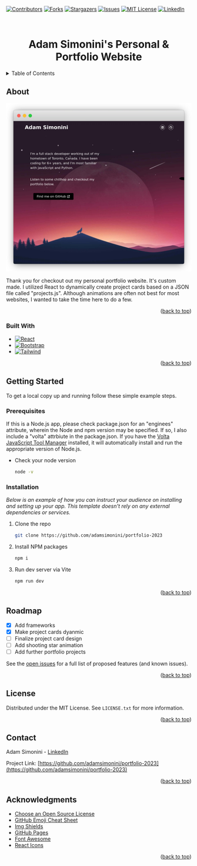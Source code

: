 <!-- Improved compatibility of back to top link: See: https://github.com/othneildrew/Best-README-Template/pull/73 -->

<a name="readme-top"></a>

<!-- PROJECT SHIELDS -->
<!--
*** I'm using markdown "reference style" links for readability.
*** Reference links are enclosed in brackets [ ] instead of parentheses ( ).
*** See the bottom of this document for the declaration of the reference variables
*** for contributors-url, forks-url, etc. This is an optional, concise syntax you may use.
*** https://www.markdownguide.org/basic-syntax/#reference-style-links
-->

[![Contributors][contributors-shield]][contributors-url]
[![Forks][forks-shield]][forks-url]
[![Stargazers][stars-shield]][stars-url]
[![Issues][issues-shield]][issues-url]
[![MIT License][license-shield]][license-url]
[![LinkedIn][linkedin-shield]][linkedin-url]

<!-- PROJECT LOGO -->
<div id="readme-top"></div>
<br />
<div align="center">
  <h1 align="center">Adam Simonini's Personal & Portfolio Website</h1>
</div>

<!-- TABLE OF CONTENTS -->
<details>
  <summary>Table of Contents</summary>
  <ol>
    <li>
      <a href="#about-the-project">About The Project</a>
      <ul>
        <li><a href="#built-with">Built With</a></li>
      </ul>
    </li>
    <li>
      <a href="#getting-started">Getting Started</a>
      <ul>
        <li><a href="#prerequisites">Prerequisites</a></li>
        <li><a href="#installation">Installation</a></li>
      </ul>
    </li>
    <li><a href="#usage">Usage</a></li>
    <li><a href="#roadmap">Roadmap</a></li>
    <!-- <li><a href="#contributing">Contributing</a></li> -->
    <li><a href="#license">License</a></li>
    <li><a href="#contact">Contact</a></li>
    <li><a href="#acknowledgments">Acknowledgments</a></li>
  </ol>
</details>

<!-- ABOUT THE PROJECT -->

## About

[![Product Name Screen Shot][product-screenshot]](https://adamsimonini.ca)

Thank you for checkout out my personal portfolio website. It's custom made. I utilized React to dynamically create project cards based on a JSON file called "projects.js". Although animations are often not best for most websites, I wanted to take the time here to do a few.

<p align="right">(<a href="#readme-top">back to top</a>)</p>

### Built With

- [![React][react.js]][react-url]
- [![Bootstrap][bootstrap.com]][bootstrap-url]
- [![Tailwind][tailwind.com]][tailwind-url]

<p align="right">(<a href="#readme-top">back to top</a>)</p>

<!-- GETTING STARTED -->

## Getting Started

To get a local copy up and running follow these simple example steps.

### Prerequisites

If this is a Node.js app, please check package.json for an "enginees" attribute, wherein the Node and npm version may be specified. If so, I also include a "volta" attrbiute in the package.json. If you have the [Volta JavaScript Tool Manager](https://volta.sh/) installed, it will automatically install and run the appropriate version of Node.js.

- Check your node version
  ```sh
  node -v
  ```

### Installation

_Below is an example of how you can instruct your audience on installing and setting up your app. This template doesn't rely on any external dependencies or services._

1. Clone the repo
   ```sh
   git clone https://github.com/adamsimonini/portfolio-2023
   ```
2. Install NPM packages
   ```sh
   npm i
   ```
3. Run dev server via Vite
   ```js
   npm run dev
   ```

<p align="right">(<a href="#readme-top">back to top</a>)</p>

<!-- USAGE EXAMPLES -->

<!-- ## Usage

Use this space to show useful examples of how a project can be used. Additional screenshots, code examples and demos work well in this space. You may also link to more resources. -->

<!-- ROADMAP -->

## Roadmap

- [x] Add frameworks
- [x] Make project cards dyanmic
- [ ] Finalize project card design
- [ ] Add shooting star animation
- [ ] Add further portfolio projects

See the [open issues](https://github.com/othneildrew/Best-README-Template/issues) for a full list of proposed features (and known issues).

<p align="right">(<a href="#readme-top">back to top</a>)</p>

<!-- CONTRIBUTING -->

<!-- ## Contributing

Contributions are what make the open source community such an amazing place to learn, inspire, and create. Any contributions you make are **greatly appreciated**.

If you have a suggestion that would make this better, please fork the repo and create a pull request. You can also simply open an issue with the tag "enhancement".
Don't forget to give the project a star! Thanks again!

1. Fork the Project
2. Create your Feature Branch (`git checkout -b feature/AmazingFeature`)
3. Commit your Changes (`git commit -m 'Add some AmazingFeature'`)
4. Push to the Branch (`git push origin feature/AmazingFeature`)
5. Open a Pull Request

<p align="right">(<a href="#readme-top">back to top</a>)</p> -->

<!-- LICENSE -->

## License

Distributed under the MIT License. See `LICENSE.txt` for more information.

<p align="right">(<a href="#readme-top">back to top</a>)</p>

<!-- CONTACT -->

## Contact

Adam Simonini - [LinkedIn](https://www.linkedin.com/in/adamsimonini/)

Project Link: [https://github.com/adamsimonini/portfolio-2023](https://github.com/adamsimonini/portfolio-2023)

<p align="right">(<a href="#readme-top">back to top</a>)</p>

<!-- ACKNOWLEDGMENTS -->

## Acknowledgments

- [Choose an Open Source License](https://choosealicense.com)
- [GitHub Emoji Cheat Sheet](https://www.webpagefx.com/tools/emoji-cheat-sheet)
- [Img Shields](https://shields.io)
- [GitHub Pages](https://pages.github.com)
- [Font Awesome](https://fontawesome.com)
- [React Icons](https://react-icons.github.io/react-icons/search)

<p align="right">(<a href="#readme-top">back to top</a>)</p>

<!-- MARKDOWN LINKS & IMAGES -->
<!-- https://www.markdownguide.org/basic-syntax/#reference-style-links -->

<!-- REPO BADGES -->

[contributors-shield]: https://img.shields.io/github/contributors/adamsimonini/portfolio-2023.svg?style=for-the-badge
[contributors-url]: https://github.com/adamsimonini/portfolio-2023/graphs/contributors
[forks-shield]: https://img.shields.io/github/forks/adamsimonini/portfolio-2023.svg?style=for-the-badge
[forks-url]: https://github.com/adamsimonini/portfolio-2023/network/members
[stars-shield]: https://img.shields.io/github/stars/adamsimonini/portfolio-2023.svg?style=for-the-badge
[stars-url]: https://github.com/adamsimonini/portfolio-2023/stargazers
[issues-shield]: https://img.shields.io/github/issues/adamsimonini/portfolio-2023.svg?style=for-the-badge
[issues-url]: https://github.com/adamsimonini/portfolio-2023/issues
[license-shield]: https://img.shields.io/github/license/adamsimonini/portfolio-2023.svg?style=for-the-badge
[license-url]: https://github.com/adamsimonini/portfolio-2023/blob/master/LICENSE.txt
[linkedin-shield]: https://img.shields.io/badge/-LinkedIn-black.svg?style=for-the-badge&logo=linkedin&colorB=555
[linkedin-url]: https://linkedin.com/in/adamsimonini

<!-- SCREENSHOT -->

[product-screenshot]: src/assets/images/portfolio-pieces/adam-simonini.png

<!-- TECH BADGES -->

<!-- [next.js]: https://img.shields.io/badge/next.js-000000?style=for-the-badge&logo=nextdotjs&logoColor=white
[next-url]: https://nextjs.org/
[vue.js]: https://img.shields.io/badge/Vue.js-35495E?style=for-the-badge&logo=vuedotjs&logoColor=4FC08D
[vue-url]: https://vuejs.org/
[angular.io]: https://img.shields.io/badge/Angular-DD0031?style=for-the-badge&logo=angular&logoColor=white
[angular-url]: https://angular.io/
[svelte.dev]: https://img.shields.io/badge/Svelte-4A4A55?style=for-the-badge&logo=svelte&logoColor=FF3E00
[svelte-url]: https://svelte.dev/
[laravel.com]: https://img.shields.io/badge/Laravel-FF2D20?style=for-the-badge&logo=laravel&logoColor=white
[laravel-url]: https://laravel.com
[jquery.com]: https://img.shields.io/badge/jQuery-0769AD?style=for-the-badge&logo=jquery&logoColor=white
[jquery-url]: https://jquery.com -->

[react.js]: https://img.shields.io/badge/React-20232A?style=for-the-badge&logo=react&logoColor=61DAFB
[react-url]: https://reactjs.org/
[bootstrap.com]: https://img.shields.io/badge/Bootstrap-563D7C?style=for-the-badge&logo=bootstrap&logoColor=white
[bootstrap-url]: https://getbootstrap.com
[tailwind.com]: https://img.shields.io/badge/tailwind-0769AD?style=for-the-badge&logo=jquery&logoColor=white
[tailwind-url]: https://tailwindcss.com/
